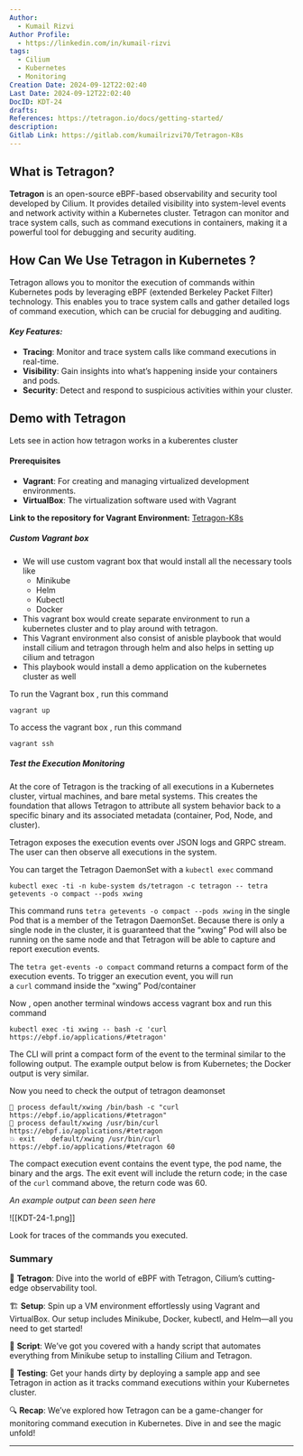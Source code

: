 ```yaml
---
Author:
  - Kumail Rizvi
Author Profile:
  - https://linkedin.com/in/kumail-rizvi
tags:
  - Cilium
  - Kubernetes
  - Monitoring
Creation Date: 2024-09-12T22:02:40
Last Date: 2024-09-12T22:02:40
DocID: KDT-24
drafts: 
References: https://tetragon.io/docs/getting-started/
description: 
Gitlab Link: https://gitlab.com/kumailrizvi70/Tetragon-K8s
---
```

## What is Tetragon?

**Tetragon** is an open-source eBPF-based observability and security tool developed by Cilium. It provides detailed visibility into system-level events and network activity within a Kubernetes cluster. Tetragon can monitor and trace system calls, such as command executions in containers, making it a powerful tool for debugging and security auditing.

## How Can We Use Tetragon in Kubernetes ?

Tetragon allows you to monitor the execution of commands within Kubernetes pods by leveraging eBPF (extended Berkeley Packet Filter) technology. This enables you to trace system calls and gather detailed logs of command execution, which can be crucial for debugging and auditing.

#### *Key Features:*

- **Tracing**: Monitor and trace system calls like command executions in real-time.
- **Visibility**: Gain insights into what’s happening inside your containers and pods.
- **Security**: Detect and respond to suspicious activities within your cluster.

## Demo with Tetragon

Lets see in action how tetragon works in a kuberentes cluster 

#### Prerequisites

- **Vagrant**: For creating and managing virtualized development environments.
- **VirtualBox**: The virtualization software used with Vagrant

**Link to the repository for Vagrant Environment:** [Tetragon-K8s](https://gitlab.com/kumailrizvi70/Tetragon-K8s)
##### Custom Vagrant box 

- We will use custom vagrant box that would install all the necessary tools like 
   - Minikube 
   - Helm
   - Kubectl 
   - Docker
- This vagrant box would create separate environment to run a kubernetes cluster and to play around with tetragon.
- This Vagrant environment also consist of anisble playbook that would install cilium and tetragon through helm and also helps in setting up cilium and tetragon 
- This playbook would install a demo application on the kubernetes cluster as well 

To run the Vagrant box , run this command 

```shell
vagrant up 
```

To access the vagrant box , run this command 

```shell
vagrant ssh
```

##### Test the Execution Monitoring

At the core of Tetragon is the tracking of all executions in a Kubernetes cluster, virtual machines, and bare metal systems. This creates the foundation that allows Tetragon to attribute all system behavior back to a specific binary and its associated metadata (container, Pod, Node, and cluster).

Tetragon exposes the execution events over JSON logs and GRPC stream. The user can then observe all executions in the system.

You can target the Tetragon DaemonSet with a `kubectl exec` command

```shell
kubectl exec -ti -n kube-system ds/tetragon -c tetragon -- tetra getevents -o compact --pods xwing
```

This command runs `tetra getevents -o compact --pods xwing` in the single Pod that is a member of the Tetragon DaemonSet. Because there is only a single node in the cluster, it is guaranteed that the “xwing” Pod will also be running on the same node and that Tetragon will be able to capture and report execution events.


The `tetra get-events -o compact` command returns a compact form of the execution events. To trigger an execution event, you will run a `curl` command inside the “xwing” Pod/container

Now , open another terminal windows access vagrant box and run this command 

```shell
kubectl exec -ti xwing -- bash -c 'curl https://ebpf.io/applications/#tetragon'
```

The CLI will print a compact form of the event to the terminal similar to the following output. The example output below is from Kubernetes; the Docker output is very similar.

Now you need to check the output of tetragon deamonset 

```shell
🚀 process default/xwing /bin/bash -c "curl https://ebpf.io/applications/#tetragon"
🚀 process default/xwing /usr/bin/curl https://ebpf.io/applications/#tetragon
💥 exit    default/xwing /usr/bin/curl https://ebpf.io/applications/#tetragon 60
```

The compact execution event contains the event type, the pod name, the binary and the args. The exit event will include the return code; in the case of the `curl` command above, the return code was 60.


*An example output can been seen here* 

![[KDT-24-1.png]]

Look for traces of the commands you executed.

### Summary

🎯 **Tetragon**: Dive into the world of eBPF with Tetragon, Cilium’s cutting-edge observability tool.

🏗️ **Setup**: Spin up a VM environment effortlessly using Vagrant and VirtualBox. Our setup includes Minikube, Docker, kubectl, and Helm—all you need to get started!

📜 **Script**: We’ve got you covered with a handy script that automates everything from Minikube setup to installing Cilium and Tetragon.

🚀 **Testing**: Get your hands dirty by deploying a sample app and see Tetragon in action as it tracks command executions within your Kubernetes cluster.

🔍 **Recap**: We’ve explored how Tetragon can be a game-changer for monitoring command execution in Kubernetes. Dive in and see the magic unfold!

---
